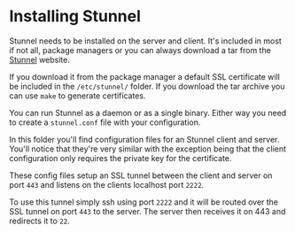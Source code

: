 # Installing Stunnel
Stunnel needs to be installed on the server and client. It's included in most if not all, package managers or you can always download a tar from the [Stunnel](https://stunnel.org) website.

If you download it from the package manager a default SSL certificate will be included in the `/etc/stunnel/` folder. If you download the tar archive you can use `make` to generate certificates.

You can run Stunnel as a daemon or as a single binary. Either way you need to create a `stunnel.conf` file with your configuration.

In this folder you'll find configuration files for an Stunnel client and server. You'll notice that they're very similar with the exception being that the client configuration only requires the private key for the certificate.

These config files setup an SSL tunnel between the client and server on port `443` and listens on the clients localhost port `2222`.

To use this tunnel simply ssh using port `2222` and it will be routed over the SSL tunnel on port `443` to the server. The server then receives it on 443 and redirects it to `22`.